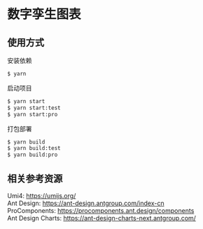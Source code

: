 # 数字孪生图表

## 使用方式

安装依赖

```bash
$ yarn
```

启动项目

```bash
$ yarn start
$ yarn start:test
$ yarn start:pro
```

打包部署

```bash
$ yarn build
$ yarn build:test
$ yarn build:pro
```

## 相关参考资源

Umi4: <https://umijs.org/>  
Ant Design: <https://ant-design.antgroup.com/index-cn>  
ProComponents: <https://procomponents.ant.design/components>  
Ant Design Charts: <https://ant-design-charts-next.antgroup.com/>  
